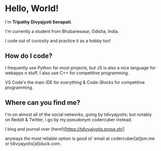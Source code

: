 
# Hello, World! 

I'm **Tripathy Divyajyoti Senapati**.

I'm currently a student from Bhubaneswar, Odisha, India.

I code out of curiosity and practice it as a hobby too!

## How do I code?
I frequently use Python for most projects, but JS is also a nice language for webapps n stuff.
I also use C++ for competitive programming.

VS Code's the main IDE for everything & Code::Blocks for competitive programming.

## Where can you find me?
I'm on almost all of the social networks, going by tdivyajyotis;
but notably on Reddit & Twitter, I go by my pseudonym codercuber instead.

I blog and journal over (here!)[https://tdivyajyotis.prose.sh/]

anyways the most reliable option is good ol' email at codercuber[at]pm.me or tdivyajyotis[at]duck.com .
